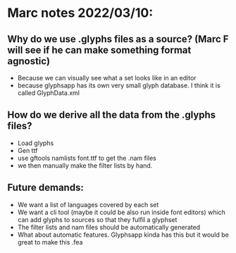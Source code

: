 # Marc notes 2022/03/10:

## Why do we use .glyphs files as a source? (Marc F will see if he can make something format agnostic)

- Because we can visually see what a set looks like in an editor
- because glyphsapp has its own very small glyph database. I think it is called GlyphData.xml


## How do we derive all the data from the .glyphs files?

- Load glyphs
- Gen ttf
- use gftools namlists font.ttf to get the .nam files
- we then manually make the filter lists by hand.


## Future demands:

- We want a list of languages covered by each set
- We want a cli tool (maybe it could be also run inside font editors) which can add glyphs to sources so that they fulfil a glyphset
- The filter lists and nam files should be automatically generated
- What about automatic features. Glyphsapp kinda has this but it would be great to make this .fea
